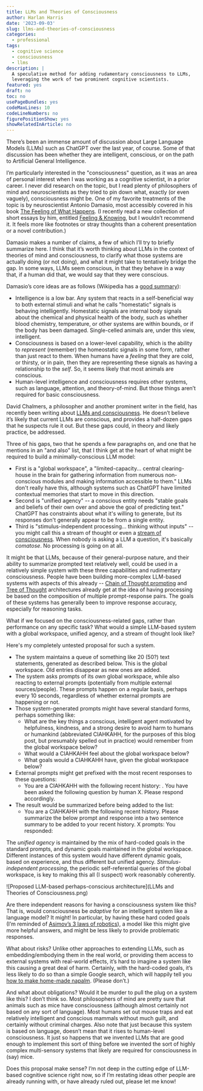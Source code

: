 ```yaml
---
title: LLMs and Theories of Consciousness
author: Harlan Harris
date: '2023-09-03'
slug: llms-and-theories-of-consciousness
categories:
  - professional
tags:
  - cognitive science
  - consciousness
  - llms
description: |
  A speculative method for adding rudamentary consciousness to LLMs,
  leveraging the work of two prominent cognitive scientists.
featured: yes
draft: no
toc: no
usePageBundles: yes
codeMaxLines: 10
codeLineNumbers: no
figurePositionShow: yes
showRelatedInArticle: no
---
```


There’s been an immense amount of discussion about Large Language Models (LLMs) 
such as ChatGPT over the last year, of course. Some of that discussion has been 
whether they are intelligent, conscious, or on the path to Artificial General 
Intelligence.

I’m particularly interested in the "consciousness" question, as it was an area 
of personal interest when I was working as a cognitive scientist, in a prior 
career. I never did research on the topic, but I read plenty of philosophers of 
mind and neuroscientists as they tried to pin down what, exactly (or even 
vaguely), consciousness might be. One of my favorite treatments of the topic is 
by neuroscientist Antonio Damasio, most accessibly covered in his book 
[The Feeling of What Happens](https://www.google.com/books/edition/The_Feeling_of_what_Happens/RSOPDHP9QekC).
(I recently read a new collection of short essays by him, entitled 
[Feeling & Knowing](https://www.google.com/books/edition/Feeling_Knowing/1KrpDwAAQBAJ),
but I wouldn’t recommend it. It feels more like footnotes or stray thoughts than
a coherent presentation or a novel contribution.) 

Damasio makes a number of claims, a few of which I’ll try to briefly summarize 
here. I think that it’s worth thinking about LLMs in the context of theories of
mind and consciousness, to clarify what those systems are actually doing (or not
doing), and what it might take to tentatively bridge the gap. In some ways, 
LLMs seem conscious, in that they behave in a way that, if a human did that, 
we would say that they were conscious.

Damasio’s core ideas are as follows (Wikipedia has a 
[good summary](https://en.wikipedia.org/wiki/Damasio%27s_theory_of_consciousness)):

* Intelligence is a low bar. Any system that reacts in a self-beneficial way to
both external stimuli and what he calls "homestatic" signals is behaving
intelligently. Homestatic signals are internal body signals about the chemical
and physical health of the body, such as whether blood chemistry, temperature,
or other systems are within bounds, or if the body has been damaged. 
Single-celled animals are, under this view, intelligent. 
* Consciousness is based on a lower-level capability, which is the ability to 
_represent_ (remember) the homeostatic signals in some form, rather than just 
react to them. When humans have a _feeling_ that they are cold, or thirsty, or 
in pain, then they are representing these signals as having a relationship to
the _self_. So, it seems likely that most animals are conscious.
* Human-level intelligence and consciousness requires other systems, such as 
language, attention, and theory-of-mind. But those things aren’t required for 
basic consciousness.

David Chalmers, a philosopher and another prominent writer in the field, 
has recently been writing about 
[LLMs and consciousness](https://www.bostonreview.net/articles/could-a-large-language-model-be-conscious/).  He doesn’t believe it’s likely that current LLMs are conscious, and 
provides a half-dozen gaps that he suspects rule it out. But these gaps could,
in theory and likely practice, be addressed. 

Three of his gaps, two that he spends a few paragraphs on, and one that he 
mentions in an "and also" list, that I think get at the heart of what might be
required to build a minimally-conscious LLM model:
 
* First is a "global workspace", a "limited-capacity... central clearing-house 
in the brain for gathering information from numerous non-conscious modules and
making information accessible to them." LLMs don't really have this, although
systems such as ChatGPT have limited contextual memories that start to move in
this direction.
* Second is "unified agency" -- a conscious entity needs "stable goals and 
beliefs of their own over and above the goal of predicting text." ChatGPT has
constraints about what it's willing to generate, but its responses don't
generally appear to be from a single entity.
* Third is "stimulus-independent processing... thinking without inputs" -- 
you might call this a stream of thought or even a 
[stream of consciousness](https://en.wikipedia.org/wiki/Stream_of_consciousness_(psychology)).
When nobody is asking a LLM a question, it's basically _comatose_. No processing
is going on at all.

It might be that LLMs, because of their general-purpose nature, and their 
ability to summarize prompted text relatively well, could be used in a 
relatively simple system with these three capabilities and rudimentary 
consciousness. People have been building more-complex LLM-based systems with 
aspects of this already -- 
[Chain of Thought prompting](https://arxiv.org/abs/2201.11903) and 
[Tree of Thought](https://arxiv.org/abs/2305.08291) architectures already get 
at the idea of having processing be based on the composition of multiple 
prompt-response pairs. The goals of these systems has generally been to 
improve response accuracy, especially for reasoning tasks.

What if we focused on the consciousness-related gaps, rather than performance 
on any specific task? What would a simple LLM-based system with a global 
workspace, unified agency, and a stream of thought look like? 

Here's my completely untested proposal for such a system. 

* The system maintains 
a queue of something like 20 (50?) text statements, generated as described below. 
This is the global workspace. Old entries disappear as new ones are added.
* The system asks prompts of its _own_ global workspace, while also reacting to 
external prompts (potentially from multiple external sources/people). These 
prompts happen on a regular basis, perhaps every 10 seconds, regardless of 
whether external prompts are happening or not. 
* Those system-generated prompts might have several standard forms, perhaps 
something like:
  + What are the key things a conscious, intelligent agent motivated by 
  helpfulness, kindness, and a strong desire to avoid harm to humans or 
  humankind (abbreviated CIAHKAHH, for the purposes of this blog post, but presumably 
  spelled out in practice) would remember from the global workspace below?
  + What would a CIAHKAHH feel about the global workspace below?
  + What goals would a CIAHKAHH have, given the global workspace below?
* External prompts might get prefixed with the most recent responses to these questions: 
  + You are a CIAHKAHH with the following recent history: <global workspace>. 
  You have been asked the following question by human X. 
  Please respond accordingly. <prompt>
* The result would be summarized before being added to the list:
  + You are a CIAHKAHH with the following recent history. <global workspace> 
  Please summarize the below prompt and response into a two sentence summary 
  to be added to your recent history. X prompts: <prompt> You responded: <response>

The _unified agency_ is maintained by the mix of hard-coded goals in the 
standard prompts, and dynamic goals maintained in the global workspace. 
Different instances of this system would have different dynamic goals, based on 
experience, and thus different but unified agency. 
_Stimulus-independent processing_, the periodic self-referential queries of 
the global workspace, is key to making this all (I suspect) work reasonably coherently.

![Proposed LLM-based perhaps-conscious architecture](LLMs and Theories of Consciousness.png)

Are there independent reasons for having a consciousness system like this? 
That is, would consciousness be _adaptive_ for an intelligent system like a 
language model? It might! In particular, by having these hard coded goals 
(I’m reminded of [Asimov’s 3 laws of robotics](https://en.wikipedia.org/wiki/Three_Laws_of_Robotics)), a model 
like this might give more helpful answers, and might be less likely to 
provide problematic responses. 

What about risks? Unlike other approaches to extending LLMs, such as 
embedding/embodying them in the real world, or providing them access to 
external systems with real-world effects, it’s hard to imagine a system like 
this causing a great deal of harm. Certainly, with the hard-coded goals, it’s 
less likely to do so than a simple Google search, which will happily tell you 
[how to make home-made napalm](https://www.google.com/search?q=how+to+make+napalm&oq=how+to+make+napalm).
(Please don’t.) 

And what about obligations? Would it be murder to pull the plug on a system 
like this? I don’t think so. Most philosophers of mind are pretty sure that 
animals such as mice have consciousness (although almost certainly not based 
on any sort of language). Most humans set out mouse traps and eat relatively 
intelligent and conscious mammals without much guilt, and certainly without 
criminal charges. Also note that just because this system is based on language, 
doesn’t mean that it rises to human-level consciousness. It just so happens 
that we invented LLMs that are good enough to implement this sort of thing
before we invented the sort of highly complex multi-sensory systems that likely 
are required for consciousness in (say) mice.

Does this proposal make sense? I’m not deep in the cutting edge of LLM-based 
cognitive science right now, so if I’m restating ideas other people are already 
running with, or have already ruled out, please let me know!
